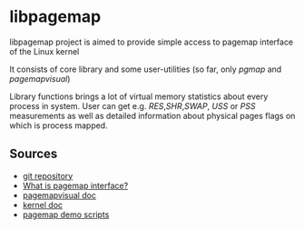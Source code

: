 # libpagemap
libpagemap project is aimed to provide simple access to pagemap interface of the Linux kernel

It consists of core library and some user-utilities (so far, only *pgmap* and *pagemapvisual*)

Library functions brings a lot of virtual memory statistics about every process in system.
User can get e.g. *RES*,*SHR*,*SWAP*, *USS* or *PSS* measurements as well as detailed
information about physical pages flags on which is process mapped. 

## Sources

* [git repository](https://github.com/pholasek/libpagemap/)
* [What is pagemap interface?](http://lwn.net/Articles/230975/)
* [pagemapvisual doc](http://pholasek.fedorapeople.org/pagemapvisual-doc/)
* [kernel doc](https://www.kernel.org/doc/Documentation/vm/pagemap.txt)
* [pagemap demo scripts](https://github.com/bzolnier/pagemap-demo-ng)
